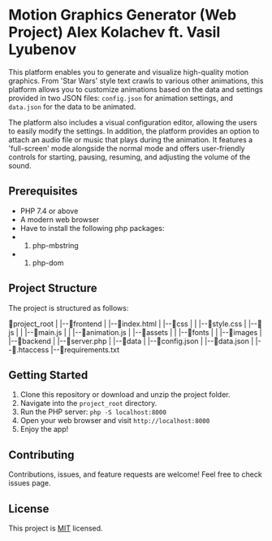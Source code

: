 # Motion Graphics Generator (Web Project) Alex Kolachev ft. Vasil Lyubenov

This platform enables you to generate and visualize high-quality motion graphics. From 'Star Wars' style text crawls to various other animations, this platform allows you to customize animations based on the data and settings provided in two JSON files: `config.json` for animation settings, and `data.json` for the data to be animated.

The platform also includes a visual configuration editor, allowing the users to easily modify the settings. In addition, the platform provides an option to attach an audio file or music that plays during the animation. It features a 'full-screen' mode alongside the normal mode and offers user-friendly controls for starting, pausing, resuming, and adjusting the volume of the sound.

## Prerequisites
- PHP 7.4 or above
- A modern web browser
- Have to install the following php packages:
- 1. php-mbstring
- 1. php-dom

## Project Structure
The project is structured as follows:

📁project_root
|
|--📁frontend
| |--📄index.html
| |--📁css
| | |--📄style.css
| |--📁js
| | |--📄main.js
| | |--📄animation.js
| |--📁assets
| | |--📁fonts
| | |--📁images
|
|--📁backend
| |--📄server.php
|
|--📁data
| |--📄config.json
| |--📄data.json
|
|--📄.htaccess
|--📄requirements.txt

## Getting Started
1. Clone this repository or download and unzip the project folder.
2. Navigate into the `project_root` directory.
3. Run the PHP server: `php -S localhost:8000`
4. Open your web browser and visit `http://localhost:8000`
5. Enjoy the app!

## Contributing
Contributions, issues, and feature requests are welcome! Feel free to check issues page.

## License
This project is [MIT](LICENSE) licensed.

